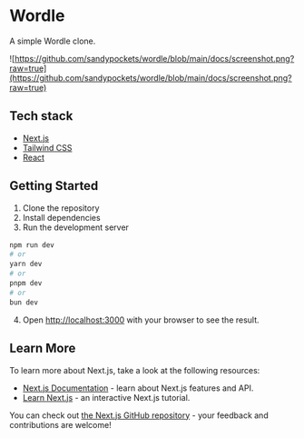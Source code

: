 # Wordle

A simple Wordle clone. 

![https://github.com/sandypockets/wordle/blob/main/docs/screenshot.png?raw=true](https://github.com/sandypockets/wordle/blob/main/docs/screenshot.png?raw=true)

## Tech stack
- [Next.js](https://nextjs.org/)
- [Tailwind CSS](https://tailwindcss.com/)
- [React](https://reactjs.org/)

## Getting Started
1. Clone the repository
2. Install dependencies
3. Run the development server

```bash
npm run dev
# or
yarn dev
# or
pnpm dev
# or
bun dev
```

4. Open [http://localhost:3000](http://localhost:3000) with your browser to see the result.

## Learn More

To learn more about Next.js, take a look at the following resources:

- [Next.js Documentation](https://nextjs.org/docs) - learn about Next.js features and API.
- [Learn Next.js](https://nextjs.org/learn) - an interactive Next.js tutorial.

You can check out [the Next.js GitHub repository](https://github.com/vercel/next.js/) - your feedback and contributions are welcome!